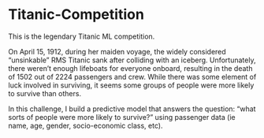 # Titanic-Competition
 This is the legendary Titanic ML competition.

 On April 15, 1912, during her maiden voyage, the widely considered “unsinkable” RMS Titanic sank after colliding with an iceberg. Unfortunately, there weren’t enough lifeboats for everyone onboard, resulting in the death of 1502 out of 2224 passengers and crew.
 While there was some element of luck involved in surviving, it seems some groups of people were more likely to survive than others.
 
 In this challenge, I build a predictive model that answers the question: “what sorts of people were more likely to survive?” using passenger data (ie name, age, gender, socio-economic class, etc).
 


